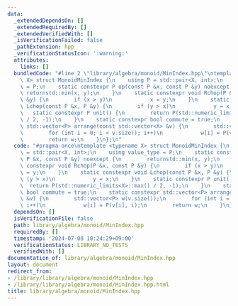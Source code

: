 ```yaml
---
data:
  _extendedDependsOn: []
  _extendedRequiredBy: []
  _extendedVerifiedWith: []
  _isVerificationFailed: false
  _pathExtension: hpp
  _verificationStatusIcon: ':warning:'
  attributes:
    links: []
  bundledCode: "#line 2 \"library/algebra/monoid/MinIndex.hpp\"\ntemplate <typename\
    \ X> struct MonoidMinIndex {\n    using P = std::pair<X, int>;\n    using value_type\
    \ = P;\n    static constexpr P op(const P &x, const P &y) noexcept {\n       \
    \ returnstd::min(x, y);\n    }\n    static constexpr void Rchop(P &x, const P\
    \ &y) {\n        if (x > y)\n            x = y;\n    }\n    static constexpr void\
    \ Lchop(const P &x, P &y) {\n        if (y > x)\n            y = x;\n    }\n \
    \   static constexpr P unit() {\n        return P(std::numeric_limits<X>::max()\
    \ / 2, -1);\n    }\n    static constexpr bool commute = true;\n    static constexpr\
    \ std::vector<P> arrange(const std::vector<X> &v) {\n        std::vector<P> w(v.size());\n\
    \        for (int i = 0; i < v.size(); i++)\n            w[i] = P(v[i], i);\n\
    \        return w;\n    }\n};\n"
  code: "#pragma once\ntemplate <typename X> struct MonoidMinIndex {\n    using P\
    \ = std::pair<X, int>;\n    using value_type = P;\n    static constexpr P op(const\
    \ P &x, const P &y) noexcept {\n        returnstd::min(x, y);\n    }\n    static\
    \ constexpr void Rchop(P &x, const P &y) {\n        if (x > y)\n            x\
    \ = y;\n    }\n    static constexpr void Lchop(const P &x, P &y) {\n        if\
    \ (y > x)\n            y = x;\n    }\n    static constexpr P unit() {\n      \
    \  return P(std::numeric_limits<X>::max() / 2, -1);\n    }\n    static constexpr\
    \ bool commute = true;\n    static constexpr std::vector<P> arrange(const std::vector<X>\
    \ &v) {\n        std::vector<P> w(v.size());\n        for (int i = 0; i < v.size();\
    \ i++)\n            w[i] = P(v[i], i);\n        return w;\n    }\n};"
  dependsOn: []
  isVerificationFile: false
  path: library/algebra/monoid/MinIndex.hpp
  requiredBy: []
  timestamp: '2024-07-08 10:24:29+09:00'
  verificationStatus: LIBRARY_NO_TESTS
  verifiedWith: []
documentation_of: library/algebra/monoid/MinIndex.hpp
layout: document
redirect_from:
- /library/library/algebra/monoid/MinIndex.hpp
- /library/library/algebra/monoid/MinIndex.hpp.html
title: library/algebra/monoid/MinIndex.hpp
---
```

